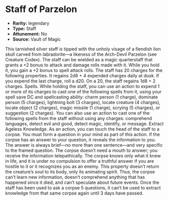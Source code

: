 
# Staff of Parzelon

* **Rarity:** legendary
* **Type:** Staff
* **Attunement:** No
* **Source:** Vault of Magic


This tarnished silver staff is tipped with the unholy visage of a fiendish lion skull carved from labradorite—a likeness of the Arch-Devil Parzelon (see Creature Codex). The staff can be wielded as a magic quarterstaff that grants a +2 bonus to attack and damage rolls made with it. While you hold it, you gain a +2 bonus to spell attack rolls. The staff has 20 charges for the following properties. It regains 2d8 + 4 expended charges daily at dusk. If you expend the last charge, roll a d20. On a 20, the staff regains 1d8 + 2 charges. Spells. While holding the staff, you can use an action to expend 1 or more of its charges to cast one of the following spells from it, using your spell save DC and spellcasting ability: charm person (1 charge), dominate person (5 charges), lightning bolt (3 charges), locate creature (4 charges), locate object (2 charges), magic missile (1 charge), scrying (5 charges), or suggestion (2 charges). You can also use an action to cast one of the following spells from the staff without using any charges: comprehend languages, detect evil and good, detect magic, identify, or message. Extract Ageless Knowledge. As an action, you can touch the head of the staff to a corpse. You must form a question in your mind as part of this action. If the corpse has an answer to your question, it reveals the information to you. The answer is always brief—no more than one sentence—and very specific to the framed question. The corpse doesn’t need a mouth to answer; you receive the information telepathically. The corpse knows only what it knew in life, and it is under no compulsion to offer a truthful answer if you are hostile to it or it recognizes you as an enemy. This property doesn’t return the creature’s soul to its body, only its animating spirit. Thus, the corpse can’t learn new information, doesn’t comprehend anything that has happened since it died, and can’t speculate about future events. Once the staff has been used to ask a corpse 5 questions, it can’t be used to extract knowledge from that same corpse again until 3 days have passed.
